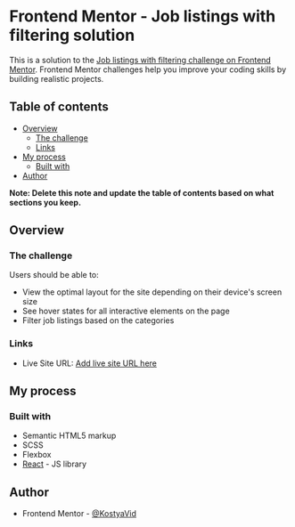 # Frontend Mentor - Job listings with filtering solution

This is a solution to the [Job listings with filtering challenge on Frontend Mentor](https://www.frontendmentor.io/challenges/job-listings-with-filtering-ivstIPCt). Frontend Mentor challenges help you improve your coding skills by building realistic projects. 

## Table of contents

- [Overview](#overview)
  - [The challenge](#the-challenge)
  - [Links](#links)
- [My process](#my-process)
  - [Built with](#built-with)
- [Author](#author)


**Note: Delete this note and update the table of contents based on what sections you keep.**

## Overview

### The challenge

Users should be able to:

- View the optimal layout for the site depending on their device's screen size
- See hover states for all interactive elements on the page
- Filter job listings based on the categories


### Links

- Live Site URL: [Add live site URL here](https://static-job-listings-i2y57xtto-kostyavid.vercel.app)

## My process

### Built with

- Semantic HTML5 markup
- SCSS
- Flexbox
- [React](https://reactjs.org/) - JS library

## Author
- Frontend Mentor - [@KostyaVid](https://www.frontendmentor.io/profile/KostyaVid)
